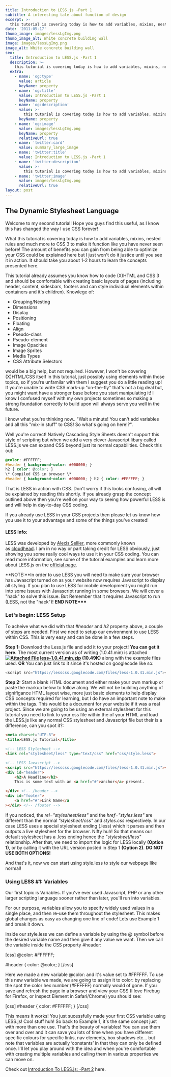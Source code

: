 ```yaml
---
title: Introduction to LESS.js -Part 1
subtitle: A interesting tale about function of design
excerpt: >-
  this tutorial is covering today is how to add variables, mixins, nested rules and much more to CSS 3 to make it function like you have never seen before!
date: '2011-05-17'
thumb_image: images/lessLgImg.png
thumb_image_alt: White concrete building wall
image: images/lessLgImg.png
image_alt: White concrete building wall
seo:
  title: Introduction to LESS.js -Part 1
  description: >-
    this tutorial is covering today is how to add variables, mixins, nested rules and much more to CSS 3 to make it function like you have never seen before!
  extra:
    - name: 'og:type'
      value: article
      keyName: property
    - name: 'og:title'
      value: Introduction to LESS.js -Part 1
      keyName: property
    - name: 'og:description'
      value: >-
        this tutorial is covering today is how to add variables, mixins, nested rules and much more to CSS 3 to make it function like you have never seen before!
      keyName: property
    - name: 'og:image'
      value: images/lessLgImg.png
      keyName: property
      relativeUrl: true
    - name: 'twitter:card'
      value: summary_large_image
    - name: 'twitter:title'
      value: Introduction to LESS.js -Part 1
    - name: 'twitter:description'
      value: >-
        this tutorial is covering today is how to add variables, mixins, nested rules and much more to CSS 3 to make it function like you have never seen before!
    - name: 'twitter:image'
      value: images/lessLgImg.png
      relativeUrl: true
layout: post
---
```


## The Dynamic Stylesheet Language

Welcome to my second tutorial! Hope you guys find this useful, as I know this has changed the way I use CSS forever!

What this tutorial is covering today is how to add variables, mixins, nested rules and much more to CSS 3 to make it function like you have never seen before! The amount of benefits you can gain from being able to optimize your CSS could be explained here but I just won't do it justice until you see it in action. It should take you about 1-2 hours to learn the concepts presented here.

This tutorial already assumes you know how to code (X)HTML and CSS 3 and should be comfortable with creating basic layouts of pages (including header, content, sidesbars, footers and can style individual elements within containers and it's children). Knowlege of:

- Grouping/Nesting
- Dimensions
- Display
- Positioning
- Floating
- Align
- Pseudo-class
- Pseudo-element
- Image Opacities
- Image Sprites
- Media Types
- CSS Attribute Selectors

would be a big help, but not required. However, I won't be covering (X)HTML/CSS itself in this tutorial, just possibly using elements within those topics, so if you're unfamilar with them I suggest you do a little reading up! If you're unable to write CSS mark-up "on-the-fly" that's not a big deal but, you might want have a stronger base before you start manipulating it! I know I confused myself with my own projects sometimes so making a strong foundation correctly to build upon will always serve you well in the future.

I know what you're thinking now.. "Wait a minute! You can't add variables and all this "mix-in stuff" to CSS! So what's going on here!?".

Well you're correct! Natively Cascading Style Sheets doesn't support this style of scripting but when we add a very clever Javascript libary called LESS.js we can expand CSS beyond just its normal capabilities. Check this out:

```CSS
@color: #FFFFFF; 
#header { background-color: #000000; } 
h2 { color: @color; } 
\* Compiled CSS in browser \*
#header { background-color: #000000; } h2 { color: #FFFFFF; }
```

That is LESS in action with CSS. Don't worry if this looks confusing, all will be explained by reading this shortly. If you already grasp the concept outlined above then you're well on your way to seeing how powerful LESS is and will help in day-to-day CSS coding.

If you already use LESS in your CSS projects then please let us know how you use it to your advantage and some of the things you've created!

#### LESS Info:

LESS was developed by [Alexis Sellier](https://cloudhead.io/ "Alexis Sellier"), more commonly known as [cloudhead](https://cloudhead.io/ "cloudhead"). I am in no way or part taking credit for LESS obviously, just showing you some really cool ways to use it in your CSS coding. You can read more information, see some of the tutorial examples and learn more about LESS.js on the [official page](https://lesscss.org/ "External link").

**NOTE:**In order to use LESS you will need to make sure your browser has Javascript turned on as your website now requires Javascript to display all styling. If you plan to use LESS for mobile development you might run into some issues with Javascript running in some browsers. We will cover a "hack" to solve this issue. But Remember that it requires Javascript to run (LESS, not the "hack")! **END NOTE\*\*\***

### Let's begin: LESS Setup

To acheive what we did with that _#header_ and _h2_ property above, a couple of steps are needed. First we need to setup our environment to use LESS within CSS. This is very easy and can be done in a few steps.

**Step 1:** Download the Less.js file and add it to your project! 
**You can get it here.** The most current version as of writing (1.0.41.min) is attached **[![Attached File](images/zip.gif.pagespeed.ce.oGdlqcpZFW.gif)](http://www.dreamincode.net/forums/index.php?app=core&module=attach&section=attach&attach_id=23177 "Download attachment") [less-1.0.41.min.zip](http://www.dreamincode.net/forums/index.php?app=core&module=attach&section=attach&attach_id=23177 "Download attachment") **(10.49K)**** along with the example files used. ****OR**** You can just link to it since it's hosted on googlecode like so:

```js
<script src="https://lesscss.googlecode.com/files/less-1.0.41.min.js"></script>
```

**Step 2:** Start a blank HTML document and either make your own markup or paste the markup below to follow along. We will not be building anything of signifigance HTML layout wise, more just basic elements to help display CSS concepts required for learning, but I do have an important note to make within the _<head>_ tags. This would be a document for your website if it was a real project. Since we are going to be using an external stylesheet for this tutorial you need to link to your css file within the _<head>_ of your HTML and load the LESS.js like any normal CSS stylesheet and Javascript file but their is a difference, can you spot it?:

```HTML
<meta charset="UTF-8">
<title>LESS.js Tutorial</title> 

<!-- LESS Stylesheet --> 
<link rel="stylesheet/less" type="text/css" href="css/style.less">

<!-- LESS Javascript --> 
<script src="https://lesscss.googlecode.com/files/less-1.0.41.min.js"></script> 
<div id="header"> 
    <h2>A Headline</h2> 
    This is some text with an <a href="#">anchor</a> present.

</div> <!-- /header --> 
<div id="footer"> 
    <a href="#">Link Name</a
></div> <!-- /footer -->
```

If you noticed, the _rel="stylesheet/less"_ and the _href="styles.less"_ are different than the normal _"stylesheet/css"_ and _styles.css_ respectively. In our case LESS uses a special stylesheet ending (.less) which it parses and then outputs a live stylesheet for the browser. Nifty huh! So that means our default stylesheet has a .less ending hence the _"stylesheet/less"_ relationship. After that, we need to import the logic for LESS locally **(Option 1)**, or by calling it with the URL version posted in Step 1 **(Option 2)**. **DO NOT USE BOTH OPTIONS!**

And that's it, now we can start using style.less to style our webpage like normal!

### Using LESS #1: Variables

Our first topic is Variables. If you've ever used Javascript, PHP or any other larger scripting language sooner rather than later, you'll run into variables.

For our purpose, variables allow you to specify widely used values in a single place, and then re-use them throughout the stylesheet. This makes global changes as easy as changing one line of code! Lets use Example 1 and break it down.

Inside our style.less we can define a variable by using the @ symbol before the desired variable name and then give it any value we want. Then we call the variable inside the CSS property #header:

\[css\] @color: #FFFFFF;

#header { color: @color; } \[/css\]

Here we made a new variable @color: and it's value set to #FFFFFF. To use this new variable we made, we are going to assign it to color: by replacing the spot the color hex number (#FFFFFF) normally would of gone. If you save and refresh the page in a browser and view your CSS (I love Firebug for Firefox, or Inspect Element in Safari/Chrome) you should see:

\[css\] #header { color: #FFFFFF; } \[/css\]

This means it works! You just sucessfully made your first CSS variable using LESS.js! Cool stuff huh! So back to Example 1, it's the same concept just with more than one use. That's the beauty of variables! You can use them over and over and it can save you lots of time when you have different specific colours for specific links, nav elements, box shadows etc... but note that variables are actually ‘constants’ in that they can only be defined once. I'll let you play around with the idea and when you're comfortable with creating multiple variables and calling them in various properties we can move on.

Check out [Introduction To LESS.js: -Part 2](http:virtuallycreative.ca/introduction-to-less-js-part-2/) here.
